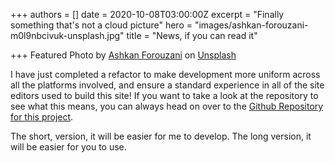 +++
authors = []
date = 2020-10-08T03:00:00Z
excerpt = "Finally something that's not a cloud picture"
hero = "images/ashkan-forouzani-m0l9nbcivuk-unsplash.jpg"
title = "News, if you can read it"

+++
Featured Photo by [Ashkan Forouzani](https://unsplash.com/@ashkfor121?utm_source=unsplash&utm_medium=referral&utm_content=creditCopyText) on [Unsplash](https://unsplash.com/s/photos/puzzle?utm_source=unsplash&utm_medium=referral&utm_content=creditCopyText)

I have just completed a refactor to make development more uniform across all the platforms involved, and ensure a standard experience in all of the site editors used to build this site! If you want to take a look at the repository to see what this means, you can always head on over to the [Github Repository for this project](github.com/ryanjbartley/gphugo "gphugo github repository").

The short, version, it will be easier for me to develop. The long version, it will be easier for you to use.